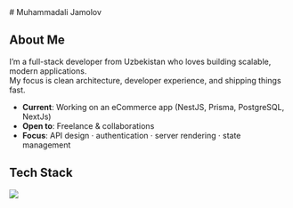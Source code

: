 <!-- Muhammadali Jamolov GitHub Profile README -->

<div>
# Muhammadali Jamolov  
</div>

## About Me
I’m a full-stack developer from Uzbekistan who loves building scalable, modern applications.  
My focus is clean architecture, developer experience, and shipping things fast.  

- **Current**: Working on an eCommerce app (NestJS, Prisma, PostgreSQL, NextJs)  
- **Open to**: Freelance & collaborations  
- **Focus**: API design · authentication · server rendering · state management  

## Tech Stack
<div align="left">
  <img src="https://skillicons.dev/icons?i=html,css,sass,bootstrap,tailwind,pug,js,ts,nodejs,react,redux,nextjs,nestjs" />
</div>


